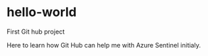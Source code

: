 # hello-world
First Git hub project

Here to learn how Git Hub can help me with Azure Sentinel initialy.
